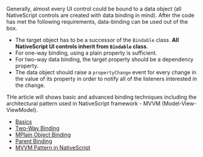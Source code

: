 Generally, almost every UI control could be bound to a data object (all NativeScript controls are created with data binding in mind). 
After the code has met the following requirements, data-binding can be used out of the box.

- The target object has to be a successor of the `Bindable` class. **All NativeScript UI controls inherit from `Bindable` class**.
- For one-way binding, using a plain property is sufficient.
- For two-way data binding, the target property should be a dependency property.
- The data object should raise a `propertyChange` event for every change in the value of its property in order to notify all of the listeners interested in the change.

THe article will shows basic and advanced binding techniques including the architectural pattern used in NativeScript framework - MVVM (Model-View-ViewModel).

* [Basics](#basics)
* [Two-Way Binding](#two-way)
* [MPlain Object Binding](#plain-object-binding)
* [Parent Binding](#parent-binding)
* [MVVM Pattern in NativeScript](#mvvm-pattern)

